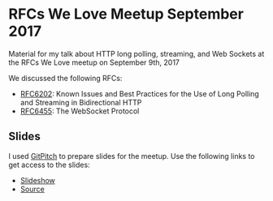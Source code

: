 # RFCs We Love Meetup September 2017

Material for my talk about HTTP long polling, streaming, and Web Sockets at the RFCs We Love meetup on September 9th, 2017

We discussed the following RFCs:

- [RFC6202](https://tools.ietf.org/html/rfc6202): Known Issues and Best Practices for the Use of Long Polling and Streaming in Bidirectional HTTP
- [RFC6455](https://tools.ietf.org/html/rfc6455): The WebSocket Protocol

## Slides

I used [GitPitch](https://gitpitch.com) to prepare slides for the meetup. Use the following links to get access to the slides:
- [Slideshow](https://gitpitch.com/VipulMathur/rfc-meetup-sep2017)
- [Source](https://github.com/VipulMathur/rfc-meetup-sep2017)

